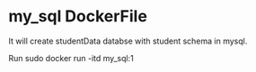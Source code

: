 # my_sql DockerFile

It will create studentData databse with student schema in mysql.

Run sudo docker run -itd my_sql:1
